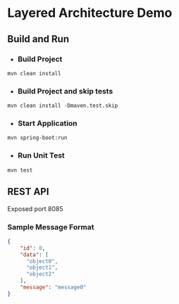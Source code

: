 
# Layered Architecture Demo

## Build and Run

- ### Build Project
```
mvn clean install
```

- ### Build Project and skip tests
```
mvn clean install -Dmaven.test.skip
```

- ### Start Application
```
mvn spring-boot:run
```

- ### Run Unit Test
```
mvn test
```

## REST API
Exposed port 8085

### Sample Message Format
```json
{
    "id": 0,
    "data": [
      "object0",
      "object1",
      "object2"
    ],
    "message": "message0"
}
```

